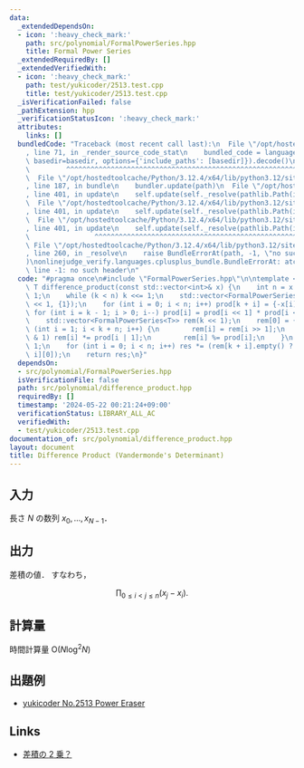 ```yaml
---
data:
  _extendedDependsOn:
  - icon: ':heavy_check_mark:'
    path: src/polynomial/FormalPowerSeries.hpp
    title: Formal Power Series
  _extendedRequiredBy: []
  _extendedVerifiedWith:
  - icon: ':heavy_check_mark:'
    path: test/yukicoder/2513.test.cpp
    title: test/yukicoder/2513.test.cpp
  _isVerificationFailed: false
  _pathExtension: hpp
  _verificationStatusIcon: ':heavy_check_mark:'
  attributes:
    links: []
  bundledCode: "Traceback (most recent call last):\n  File \"/opt/hostedtoolcache/Python/3.12.4/x64/lib/python3.12/site-packages/onlinejudge_verify/documentation/build.py\"\
    , line 71, in _render_source_code_stat\n    bundled_code = language.bundle(stat.path,\
    \ basedir=basedir, options={'include_paths': [basedir]}).decode()\n          \
    \         ^^^^^^^^^^^^^^^^^^^^^^^^^^^^^^^^^^^^^^^^^^^^^^^^^^^^^^^^^^^^^^^^^^^^^^^^^^^^^^^^^\n\
    \  File \"/opt/hostedtoolcache/Python/3.12.4/x64/lib/python3.12/site-packages/onlinejudge_verify/languages/cplusplus.py\"\
    , line 187, in bundle\n    bundler.update(path)\n  File \"/opt/hostedtoolcache/Python/3.12.4/x64/lib/python3.12/site-packages/onlinejudge_verify/languages/cplusplus_bundle.py\"\
    , line 401, in update\n    self.update(self._resolve(pathlib.Path(included), included_from=path))\n\
    \  File \"/opt/hostedtoolcache/Python/3.12.4/x64/lib/python3.12/site-packages/onlinejudge_verify/languages/cplusplus_bundle.py\"\
    , line 401, in update\n    self.update(self._resolve(pathlib.Path(included), included_from=path))\n\
    \  File \"/opt/hostedtoolcache/Python/3.12.4/x64/lib/python3.12/site-packages/onlinejudge_verify/languages/cplusplus_bundle.py\"\
    , line 401, in update\n    self.update(self._resolve(pathlib.Path(included), included_from=path))\n\
    \                ^^^^^^^^^^^^^^^^^^^^^^^^^^^^^^^^^^^^^^^^^^^^^^^^^^^^^^^^^\n \
    \ File \"/opt/hostedtoolcache/Python/3.12.4/x64/lib/python3.12/site-packages/onlinejudge_verify/languages/cplusplus_bundle.py\"\
    , line 260, in _resolve\n    raise BundleErrorAt(path, -1, \"no such header\"\
    )\nonlinejudge_verify.languages.cplusplus_bundle.BundleErrorAt: atcoder/convolution.hpp:\
    \ line -1: no such header\n"
  code: "#pragma once\n#include \"FormalPowerSeries.hpp\"\n\ntemplate <typename T>\
    \ T difference_product(const std::vector<int>& x) {\n    int n = x.size(), k =\
    \ 1;\n    while (k < n) k <<= 1;\n    std::vector<FormalPowerSeries<T>> prod(k\
    \ << 1, {1});\n    for (int i = 0; i < n; i++) prod[k + i] = {-x[i], 1};\n   \
    \ for (int i = k - 1; i > 0; i--) prod[i] = prod[i << 1] * prod[i << 1 | 1];\n\
    \    std::vector<FormalPowerSeries<T>> rem(k << 1);\n    rem[0] = {1};\n    for\
    \ (int i = 1; i < k + n; i++) {\n        rem[i] = rem[i >> 1];\n        if (~i\
    \ & 1) rem[i] *= prod[i | 1];\n        rem[i] %= prod[i];\n    }\n    T res =\
    \ 1;\n    for (int i = 0; i < n; i++) res *= (rem[k + i].empty() ? 0 : rem[k +\
    \ i][0]);\n    return res;\n}"
  dependsOn:
  - src/polynomial/FormalPowerSeries.hpp
  isVerificationFile: false
  path: src/polynomial/difference_product.hpp
  requiredBy: []
  timestamp: '2024-05-22 00:21:24+09:00'
  verificationStatus: LIBRARY_ALL_AC
  verifiedWith:
  - test/yukicoder/2513.test.cpp
documentation_of: src/polynomial/difference_product.hpp
layout: document
title: Difference Product (Vandermonde's Determinant)
---
```


## 入力

長さ $N$ の数列 $x _ 0, \dots , x _ {N - 1}$．

## 出力

差積の値．
すなわち，

$$
\prod _ {0 \le i < j \le n} (x _ j - x _ i).
$$

## 計算量

時間計算量 $\mathrm{O}(N \log ^ 2 N)$

## 出題例
- [yukicoder No.2513 Power Eraser](https://yukicoder.me/problems/no/2513)

## Links
- [差積の $2$ 乗？](https://x.com/maspy_stars/status/1715375727460401307?s=20)